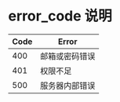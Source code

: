 # error_code 说明

| Code     | Error              |
| -------- | ------------------ |
| 400      | 邮箱或密码错误       |
| 401      | 权限不足            |
| 500      | 服务器内部错误       |
